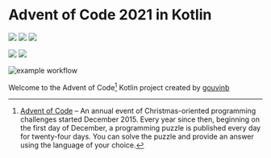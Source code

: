 # Advent of Code 2021 in Kotlin

![](https://img.shields.io/badge/Intellij-24292f?logo=JetBrains)
![](https://img.shields.io/badge/Kotlin-24292f?logo=Kotlin)
![](https://img.shields.io/badge/Gradle-24292f?logo=Gradle)

![](https://img.shields.io/badge/⭐%20stars-10-yellow)
![](https://img.shields.io/badge/📅%20days-5-blue)

![example workflow](https://github.com/gouvinb/advent-of-code-2021/actions/workflows/gradle-build-push.yml/badge.svg)

Welcome to the Advent of Code[^aoc] Kotlin project created by [gouvinb][github]

[^aoc]: [Advent of Code][aoc] – An annual event of Christmas-oriented programming challenges started December 2015. Every year since then, beginning on the
first day of December, a programming puzzle is published every day for twenty-four days. You can solve the puzzle and provide an answer using the language of
your choice.

[aoc]: https://adventofcode.com
[github]: https://github.com/gouvinb
